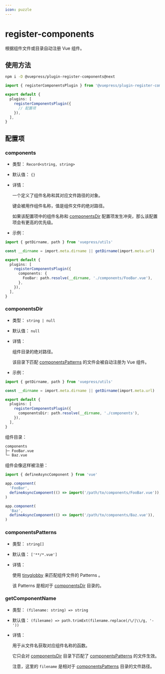 ```yaml
---
icon: puzzle
---
```


# register-components

<NpmBadge package="@vuepress/plugin-register-components" />

根据组件文件或目录自动注册 Vue 组件。

## 使用方法

```bash
npm i -D @vuepress/plugin-register-components@next
```

```ts title=".vuepress/config.ts"
import { registerComponentsPlugin } from '@vuepress/plugin-register-components'

export default {
  plugins: [
    registerComponentsPlugin({
      // 配置项
    }),
  ],
}
```

## 配置项

### components

- 类型： `Record<string, string>`

- 默认值： `{}`

- 详情：

  一个定义了组件名称和其对应文件路径的对象。

  键会被用作组件名称，值是组件文件的绝对路径。

  如果该配置项中的组件名称和 [componentsDir](#componentsdir) 配置项发生冲突，那么该配置项会有更高的优先级。

- 示例：

```ts title=".vuepress/config.ts"
import { getDirname, path } from 'vuepress/utils'

const __dirname = import.meta.dirname || getDirname(import.meta.url)

export default {
  plugins: [
    registerComponentsPlugin({
      components: {
        FooBar: path.resolve(__dirname, './components/FooBar.vue'),
      },
    }),
  ],
}
```

### componentsDir

- 类型： `string | null`

- 默认值： `null`

- 详情：

  组件目录的绝对路径。

  该目录下匹配 [componentsPatterns](#componentspatterns) 的文件会被自动注册为 Vue 组件。

- 示例：

```ts title=".vuepress/config.ts"
import { getDirname, path } from 'vuepress/utils'

const __dirname = import.meta.dirname || getDirname(import.meta.url)

export default {
  plugins: [
    registerComponentsPlugin({
      componentsDir: path.resolve(__dirname, './components'),
    }),
  ],
}
```

组件目录：

```bash
components
├─ FooBar.vue
└─ Baz.vue
```

组件会像这样被注册：

```ts
import { defineAsyncComponent } from 'vue'

app.component(
  'FooBar',
  defineAsyncComponent(() => import('/path/to/components/FooBar.vue')),
)

app.component(
  'Baz',
  defineAsyncComponent(() => import('/path/to/components/Baz.vue')),
)
```

### componentsPatterns

- 类型： `string[]`

- 默认值： `['**/*.vue']`

- 详情：

  使用 [tinyglobby](https://github.com/SuperchupuDev/tinyglobby) 来匹配组件文件的 Patterns 。

  该 Patterns 是相对于 [componentsDir](#componentsdir) 目录的。

### getComponentName

- 类型： `(filename: string) => string`

- 默认值： `(filename) => path.trimExt(filename.replace(/\/|\\/g, '-'))`

- 详情：

  用于从文件名获取对应组件名称的函数。

  它只会对 [componentsDir](#componentsdir) 目录下匹配了 [componentsPatterns](#componentspatterns) 的文件生效。

  注意，这里的 `filename` 是相对于 [componentsPatterns](#componentspatterns) 目录的文件路径。
